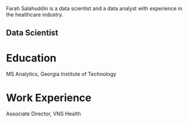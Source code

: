 Farah Salahuddin is a data scientist and a data analyst with experience in the healthcare industry.


## Data Scientist


# Education
MS Analytics, Georgia Institute of Technology

# Work Experience
Associate Director, VNS Health
